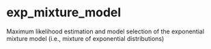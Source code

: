 # exp_mixture_model
Maximum likelihood estimation and model selection of the exponential mixture model (i.e., mixture of exponential distributions)
